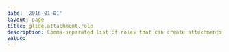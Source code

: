 ```yaml
---
date: '2016-01-01'
layout: page
title: glide.attachment.role
description: Comma-separated list of roles that can create attachments.
value:  
---
```

